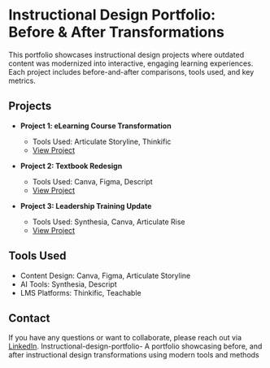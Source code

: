 # Instructional Design Portfolio: Before & After Transformations

This portfolio showcases instructional design projects where outdated content was modernized into interactive, engaging learning experiences. Each project includes before-and-after comparisons, tools used, and key metrics.

## Projects
- **Project 1: eLearning Course Transformation** 
   - Tools Used: Articulate Storyline, Thinkific  
   - [View Project](./before-after-showcase/project1-elearning/)  

- **Project 2: Textbook Redesign**
   - Tools Used: Canva, Figma, Descript  
   - [View Project](./before-after-showcase/project2-textbook/)  

- **Project 3: Leadership Training Update**
   - Tools Used: Synthesia, Canva, Articulate Rise  
   - [View Project](./before-after-showcase/project3-leadership/)  

## Tools Used
- Content Design: Canva, Figma, Articulate Storyline  
- AI Tools: Synthesia, Descript  
- LMS Platforms: Thinkific, Teachable  

## Contact
If you have any questions or want to collaborate, please reach out via [LinkedIn](https://www.linkedin.com).  Instructional-design-portfolio-
A portfolio showcasing before, and after instructional design transformations using modern tools and methods
